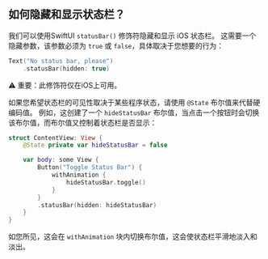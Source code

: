 如何隐藏和显示状态栏？
---

我们可以使用SwiftUI `statusBar()` 修饰符隐藏和显示 iOS 状态栏。 这需要一个隐藏参数，该参数必须为 `true` 或 `false`，具体取决于您想要的行为：

```swift
Text("No status bar, please")
    .statusBar(hidden: true)
```

⚠️ 重要：此修饰符仅在iOS上可用。

如果您希望状态栏的可见性取决于某些程序状态，请使用 `@State` 布尔值来代替硬编码值。 例如，这创建了一个 `hideStatusBar` 布尔值，当点击一个按钮时会切换该布尔值，而布尔值又控制着状态栏是否显示：

```swift
struct ContentView: View {
    @State private var hideStatusBar = false

    var body: some View {
        Button("Toggle Status Bar") {
            withAnimation {
                hideStatusBar.toggle()
            }
        }
        .statusBar(hidden: hideStatusBar)
    }
}
```

如您所见，这会在 `withAnimation` 块内切换布尔值，这会使状态栏平滑地淡入和淡出。